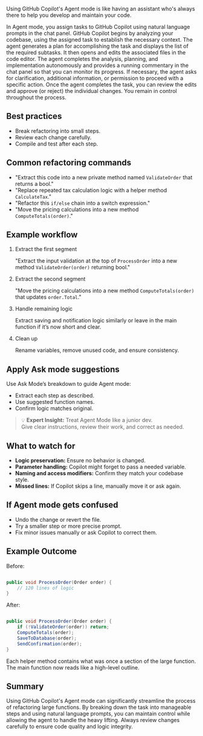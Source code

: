 Using GitHub Copilot's Agent mode is like having an assistant who's always there to help you develop and maintain your code.

In Agent mode, you assign tasks to GitHub Copilot using natural language prompts in the chat panel. GitHub Copilot begins by analyzing your codebase, using the assigned task to establish the necessary context. The agent generates a plan for accomplishing the task and displays the list of the required subtasks. It then opens and edits the associated files in the code editor. The agent completes the analysis, planning, and implementation autonomously and provides a running commentary in the chat panel so that you can monitor its progress. If necessary, the agent asks for clarification, additional information, or permission to proceed with a specific action. Once the agent completes the task, you can review the edits and approve (or reject) the individual changes. You remain in control throughout the process.

## Best practices

- Break refactoring into small steps.
- Review each change carefully.
- Compile and test after each step.

## Common refactoring commands

- "Extract this code into a new private method named `ValidateOrder` that returns a bool."
- "Replace repeated tax calculation logic with a helper method `CalculateTax`."
- "Refactor this `if/else` chain into a switch expression."
- "Move the pricing calculations into a new method `ComputeTotals(order)`."

## Example workflow

1. Extract the first segment

    "Extract the input validation at the top of `ProcessOrder` into a new method `ValidateOrder(order)` returning bool."

1. Extract the second segment

    "Move the pricing calculations into a new method `ComputeTotals(order)` that updates `order.Total`."

1. Handle remaining logic

    Extract saving and notification logic similarly or leave in the main function if it’s now short and clear.

1. Clean up

    Rename variables, remove unused code, and ensure consistency.

## Apply Ask mode suggestions

Use Ask Mode’s breakdown to guide Agent mode:

- Extract each step as described.
- Use suggested function names.
- Confirm logic matches original.

> 💡 **Expert Insight:** Treat Agent Mode like a junior dev.  
> Give clear instructions, review their work, and correct as needed.

## What to watch for

- **Logic preservation:** Ensure no behavior is changed.
- **Parameter handling:** Copilot might forget to pass a needed variable.
- **Naming and access modifiers:** Confirm they match your codebase style.
- **Missed lines:** If Copilot skips a line, manually move it or ask again.

## If Agent mode gets confused

- Undo the change or revert the file.
- Try a smaller step or more precise prompt.
- Fix minor issues manually or ask Copilot to correct them.

## Example Outcome

Before:

```csharp

public void ProcessOrder(Order order) {
    // 120 lines of logic
}

```

After:

```csharp

public void ProcessOrder(Order order) {
    if (!ValidateOrder(order)) return;
    ComputeTotals(order);
    SaveToDatabase(order);
    SendConfirmation(order);
}

```

Each helper method contains what was once a section of the large function.
The main function now reads like a high-level outline.

## Summary

Using GitHub Copilot's Agent mode can significantly streamline the process of refactoring large functions. By breaking down the task into manageable steps and using natural language prompts, you can maintain control while allowing the agent to handle the heavy lifting. Always review changes carefully to ensure code quality and logic integrity.

